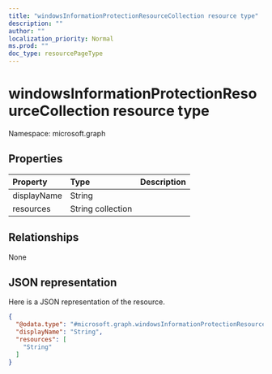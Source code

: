 ```yaml
---
title: "windowsInformationProtectionResourceCollection resource type"
description: ""
author: ""
localization_priority: Normal
ms.prod: ""
doc_type: resourcePageType
---
```


# windowsInformationProtectionResourceCollection resource type


Namespace: microsoft.graph



## Properties
|Property|Type|Description|
|:---|:---|:---|
|displayName|String||
|resources|String collection||

## Relationships
None

## JSON representation
Here is a JSON representation of the resource.
<!-- {
  "blockType": "resource",
  "@odata.type": "microsoft.graph.windowsInformationProtectionResourceCollection"
}
-->
``` json
{
  "@odata.type": "#microsoft.graph.windowsInformationProtectionResourceCollection",
  "displayName": "String",
  "resources": [
    "String"
  ]
}
```

